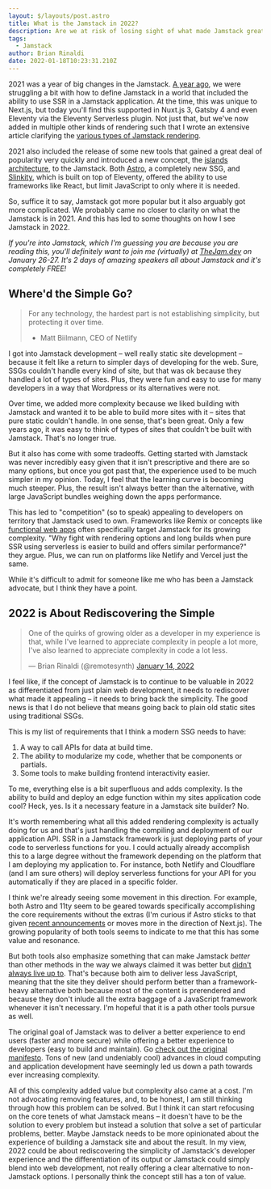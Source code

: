 ```yaml
---
layout: $/layouts/post.astro
title: What is the Jamstack in 2022?
description: Are we at risk of losing sight of what made Jamstack great?
tags:
  - Jamstack
author: Brian Rinaldi
date: 2022-01-18T10:23:31.210Z
---
```


2021 was a year of big changes in the Jamstack. [A year ago](https://remotesynthesis.com/blog/jamstack-in-2021), we were struggling a bit with how to define Jamstack in a world that included the ability to use SSR in a Jamstack application. At the time, this was unique to Next.js, but today you'll find this supported in Nuxt.js 3, Gatsby 4 and even Eleventy via the Eleventy Serverless plugin. Not just that, but we've now added in multiple other kinds of rendering such that I wrote an extensive article clarifying the [various types of Jamstack rendering](https://bejamas.io/blog/understanding-rendering-in-the-jamstack/).

2021 also included the release of some new tools that gained a great deal of popularity very quickly and introduced a new concept, the [islands architecture](https://jasonformat.com/islands-architecture/), to the Jamstack. Both [Astro](https://astro.build/), a completely new SSG, and [Slinkity](https://slinkity.dev/), which is built on top of Eleventy, offered the ability to use frameworks like React, but limit JavaScript to only where it is needed.

So, suffice it to say, Jamstack got more popular but it also arguably got more complicated. We probably came no closer to clarity on what the Jamstack is in 2021. And this has led to some thoughts on how I see Jamstack in 2022.

_If you're into Jamstack, which I'm guessing you are because you are reading this, you'll definitely want to join me (virtually) at [TheJam.dev](https://thejam.dev) on January 26-27. It's 2 days of amazing speakers all about Jamstack and it's completely FREE!_

## Where'd the Simple Go?

> For any technology, the hardest part is not establishing simplicity, but protecting it over time.
>
> - Matt Biilmann, CEO of Netlify

I got into Jamstack development – well really static site development – because it felt like a return to simpler days of developing for the web. Sure, SSGs couldn't handle every kind of site, but that was ok because they handled a lot of types of sites. Plus, they were fun and easy to use for many developers in a way that Wordpress or its alternatives were not.

Over time, we added more complexity because we liked building with Jamstack and wanted it to be able to build more sites with it – sites that pure static couldn't handle. In one sense, that's been great. Only a few years ago, it was easy to think of types of sites that couldn't be built with Jamstack. That's no longer true.

But it also has come with some tradeoffs. Getting started with Jamstack was never incredibly easy given that it isn't prescriptive and there are so many options, but once you got past that, the experience used to be much simpler in my opinion. Today, I feel that the learning curve is becoming much steeper. Plus, the result isn't always better than the alternative, with large JavaScript bundles weighing down the apps performance.

This has led to "competition" (so to speak) appealing to developers on territory that Jamstack used to own. Frameworks like Remix or concepts like [functional web apps](https://cfe.dev/sessions/moar2021-functional-web-apps/) often specifically target Jamstack for its growing complexity. "Why fight with rendering options and long builds when pure SSR using serverless is easier to build and offers similar performance?" they argue. Plus, we can run on platforms like Netlify and Vercel just the same.

While it's difficult to admit for someone like me who has been a Jamstack advocate, but I think they have a point.

## 2022 is About Rediscovering the Simple

<blockquote class="twitter-tweet"><p lang="en" dir="ltr">One of the quirks of growing older as a developer in my experience is that, while I&#39;ve learned to appreciate complexity in people a lot more, I&#39;ve also learned to appreciate complexity in code a lot less.</p>&mdash; Brian Rinaldi (@remotesynth) <a href="https://twitter.com/remotesynth/status/1482032277005742080?ref_src=twsrc%5Etfw">January 14, 2022</a></blockquote> <script async src="https://platform.twitter.com/widgets.js" charset="utf-8"></script>

I feel like, if the concept of Jamstack is to continue to be valuable in 2022 as differentiated from just plain web development, it needs to rediscover what made it appealing – it needs to bring back the simplicity. The good news is that I do not believe that means going back to plain old static sites using traditional SSGs.

This is my list of requirements that I think a modern SSG needs to have:

1. A way to call APIs for data at build time.
2. The ability to modularize my code, whether that be components or partials.
3. Some tools to make building frontend interactivity easier.

To me, everything else is a bit superfluous and adds complexity. Is the ability to build and deploy an edge function within my sites application code cool? Heck, yes. Is it a necessary feature in a Jamstack site builder? No.

It's worth remembering what all this added rendering complexity is actually doing for us and that's just handling the compiling and deployment of our application API. SSR in a Jamstack framework is just deploying parts of your code to serverless functions for you. I could actually already accomplish this to a large degree without the framework depending on the platform that I am deploying my application to. For instance, both Netlify and Cloudflare (and I am sure others) will deploy serverless functions for your API for you automatically if they are placed in a specific folder.

I think we're already seeing some movement in this direction. For example, both Astro and 11ty seem to be geared towards specifically accomplishing the core requirements without the extras (I'm curious if Astro sticks to that given [recent announcements](https://astro.build/blog/the-astro-technology-company/) or moves more in the direction of Next.js). The growing popularity of both tools seems to indicate to me that this has some value and resonance.

But both tools also emphasize something that can make Jamstack _better_ than other methods in the way we always claimed it was better but [didn't always live up to](https://almanac.httparchive.org/en/2021/jamstack#performance-score). That's because both aim to deliver less JavaScript, meaning that the site they deliver should perform better than a framework-heavy alternative both because most of the content is prerendered and because they don't inlude all the extra baggage of a JavaScript framework whenever it isn't necessary. I'm hopeful that it is a path other tools pursue as well.

The original goal of Jamstack was to deliver a better experience to end users (faster and more secure) while offering a better experience to developers (easy to build and maintain). Go [check out the original manifesto](http://web.archive.org/web/20160603092304/http://jamstack.org/). Tons of new (and undeniably cool) advances in cloud computing and application development have seemingly led us down a path towards ever increasing complexity.

All of this complexity added value but complexity also came at a cost. I'm not advocating removing features, and, to be honest, I am still thinking through how this problem can be solved. But I think it can start refocusing on the core tenets of what Jamstack means – it doesn't have to be the solution to every problem but instead a solution that solve a set of particular problems, better. Maybe Jamstack needs to be more opinionated about the experience of building a Jamstack site and about the result. In my view, 2022 could be about rediscovering the simplicity of Jamstack's developer experience and the differentiation of its output or Jamstack could simply blend into web development, not really offering a clear alternative to non-Jamstack options. I personally think the concept still has a ton of value.
